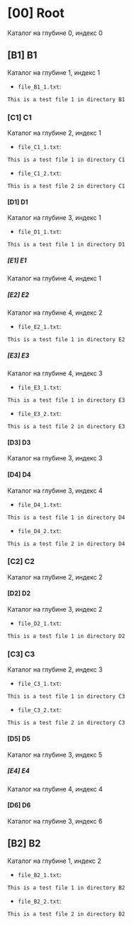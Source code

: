 # [00] Root
Каталог на глубине 0, индекс 0

## [B1] B1
Каталог на глубине 1, индекс 1

- `file_B1_1.txt`:
```
This is a test file 1 in directory B1
```

### [C1] C1
Каталог на глубине 2, индекс 1

- `file_C1_1.txt`:
```
This is a test file 1 in directory C1
```

- `file_C1_2.txt`:
```
This is a test file 2 in directory C1
```

#### [D1] D1
Каталог на глубине 3, индекс 1

- `file_D1_1.txt`:
```
This is a test file 1 in directory D1
```

##### [E1] E1
Каталог на глубине 4, индекс 1

##### [E2] E2
Каталог на глубине 4, индекс 2

- `file_E2_1.txt`:
```
This is a test file 1 in directory E2
```

##### [E3] E3
Каталог на глубине 4, индекс 3

- `file_E3_1.txt`:
```
This is a test file 1 in directory E3
```

- `file_E3_2.txt`:
```
This is a test file 2 in directory E3
```

#### [D3] D3
Каталог на глубине 3, индекс 3

#### [D4] D4
Каталог на глубине 3, индекс 4

- `file_D4_1.txt`:
```
This is a test file 1 in directory D4
```

- `file_D4_2.txt`:
```
This is a test file 2 in directory D4
```

### [C2] C2
Каталог на глубине 2, индекс 2

#### [D2] D2
Каталог на глубине 3, индекс 2

- `file_D2_1.txt`:
```
This is a test file 1 in directory D2
```

### [C3] C3
Каталог на глубине 2, индекс 3

- `file_C3_1.txt`:
```
This is a test file 1 in directory C3
```

- `file_C3_2.txt`:
```
This is a test file 2 in directory C3
```

#### [D5] D5
Каталог на глубине 3, индекс 5

##### [E4] E4
Каталог на глубине 4, индекс 4

#### [D6] D6
Каталог на глубине 3, индекс 6

## [B2] B2
Каталог на глубине 1, индекс 2

- `file_B2_1.txt`:
```
This is a test file 1 in directory B2
```

- `file_B2_2.txt`:
```
This is a test file 2 in directory B2
```

